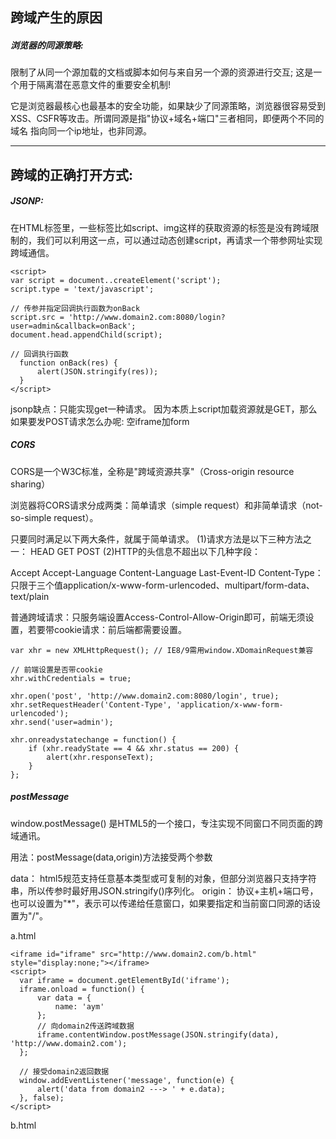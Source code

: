 ## 跨域产生的原因
##### 浏览器的同源策略:
  
  限制了从同一个源加载的文档或脚本如何与来自另一个源的资源进行交互; 这是一个用于隔离潜在恶意文件的重要安全机制!
  
  它是浏览器最核心也最基本的安全功能，如果缺少了同源策略，浏览器很容易受到XSS、CSFR等攻击。所谓同源是指"协议+域名+端口"三者相同，即便两个不同的域名    指向同一个ip地址，也非同源。
    
    
    
---



## 跨域的正确打开方式:

##### JSONP:
  在HTML标签里，一些标签比如script、img这样的获取资源的标签是没有跨域限制的，我们可以利用这一点，可以通过动态创建script，再请求一个带参网址实现跨域通信。
  ```
  <script>
  var script = document..createElement('script');
  script.type = 'text/javascript';
  
  // 传参并指定回调执行函数为onBack
  script.src = 'http://www.domain2.com:8080/login?user=admin&callback=onBack';
  document.head.appendChild(script);
  
  // 回调执行函数
    function onBack(res) {
        alert(JSON.stringify(res));
    }
  </script>
  ```
  
  jsonp缺点：只能实现get一种请求。 因为本质上script加载资源就是GET，那么如果要发POST请求怎么办呢:
    空iframe加form









##### CORS
  CORS是一个W3C标准，全称是"跨域资源共享"（Cross-origin resource sharing）
  
  浏览器将CORS请求分成两类：简单请求（simple request）和非简单请求（not-so-simple request）。
  
  只要同时满足以下两大条件，就属于简单请求。
  (1)请求方法是以下三种方法之一：
  HEAD
  GET
  POST
  (2)HTTP的头信息不超出以下几种字段：

  Accept
  Accept-Language
  Content-Language
  Last-Event-ID
  Content-Type：只限于三个值application/x-www-form-urlencoded、multipart/form-data、text/plain
  
  普通跨域请求：只服务端设置Access-Control-Allow-Origin即可，前端无须设置，若要带cookie请求：前后端都需要设置。
  
  ```
  var xhr = new XMLHttpRequest(); // IE8/9需用window.XDomainRequest兼容

// 前端设置是否带cookie
  xhr.withCredentials = true;

  xhr.open('post', 'http://www.domain2.com:8080/login', true);
  xhr.setRequestHeader('Content-Type', 'application/x-www-form-urlencoded');
  xhr.send('user=admin');

  xhr.onreadystatechange = function() {
      if (xhr.readyState == 4 && xhr.status == 200) {
          alert(xhr.responseText);
      }
  };
  ```
  
  
  
  
  
  
  ##### postMessage
  window.postMessage() 是HTML5的一个接口，专注实现不同窗口不同页面的跨域通讯。
  
  用法：postMessage(data,origin)方法接受两个参数
  
  data： html5规范支持任意基本类型或可复制的对象，但部分浏览器只支持字符串，所以传参时最好用JSON.stringify()序列化。
  origin： 协议+主机+端口号，也可以设置为"*"，表示可以传递给任意窗口，如果要指定和当前窗口同源的话设置为"/"。
  
  a.html
  ```
  <iframe id="iframe" src="http://www.domain2.com/b.html" style="display:none;"></iframe>
  <script>       
    var iframe = document.getElementById('iframe');
    iframe.onload = function() {
        var data = {
            name: 'aym'
        };
        // 向domain2传送跨域数据
        iframe.contentWindow.postMessage(JSON.stringify(data), 'http://www.domain2.com');
    };

    // 接受domain2返回数据
    window.addEventListener('message', function(e) {
        alert('data from domain2 ---> ' + e.data);
    }, false);
</script>
  ```
  b.html
  <script>
    // 接收domain1的数据
    window.addEventListener('message', function(e) {
        alert('data from domain1 ---> ' + e.data);

        var data = JSON.parse(e.data);
        if (data) {
            data.number = 16;

            // 处理后再发回domain1
            window.parent.postMessage(JSON.stringify(data), 'http://www.domain1.com');
        }
    }, false);
</script>
